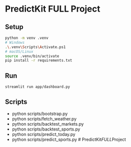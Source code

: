 # PredictKit FULL Project

## Setup
```bash
python -m venv .venv
# Windows
.\.venv\Scripts\Activate.ps1
# macOS/Linux
source .venv/bin/activate
pip install -r requirements.txt
```

## Run
```bash
streamlit run app/dashboard.py
```

## Scripts
- python scripts/bootstrap.py
- python scripts/fetch_weather.py
- python scripts/backtest_markets.py
- python scripts/backtest_sports.py
- python scripts/predict_today.py
- python scripts/predict_sports.py
#   P r e d i c t K i t _ F U L L _ P r o j e c t  
 